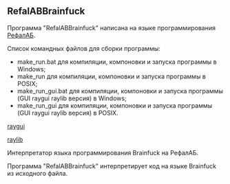 RefalABBrainfuck
-------------------

Программа "RefalABBrainfuck" написана на языке программирования [РефалАБ](https://github.com/Aleksandr3Bocharov/RefalAB).

Список командных файлов для сборки программы:
- make_run.bat для компиляции, компоновки и запуска программы в Windows;
- make_run для компиляции, компоновки и запуска программы в POSIX;
- make_run_gui.bat для компиляции, компоновки и запуска программы (GUI raygui raylib версия) в Windows;
- make_run_gui для компиляции, компоновки и запуска программы (GUI raygui raylib версия) в POSIX.

[raygui](https://github.com/raysan5/raygui)

[raylib](https://github.com/raysan5/raylib)

Интерпретатор языка программирования Brainfuck на РефалАБ.

Программа "RefalABBrainfuck" интерпретирует код на языке Brainfuck из исходного файла.

